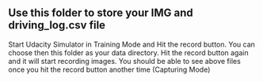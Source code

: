 ## Use this folder to store your IMG and driving_log.csv file

Start Udacity Simulator in Training Mode and Hit the record button.
You can choose then this folder as your data directory.
Hit the record button again and it will start recording images.
You should be able to see above files once you hit the record button another time (Capturing Mode)
